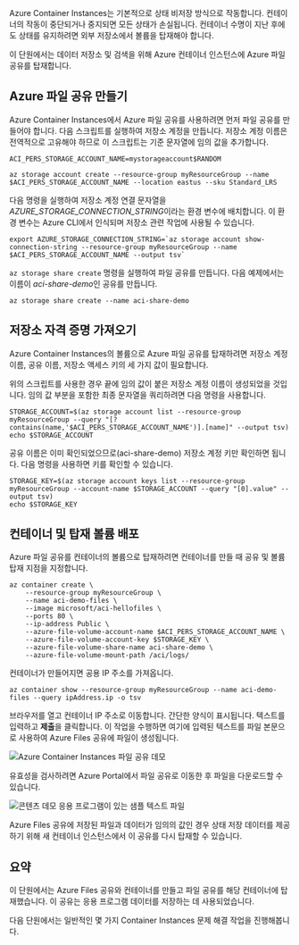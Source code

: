 Azure Container Instances는 기본적으로 상태 비저장 방식으로 작동합니다. 컨테이너의 작동이 중단되거나 중지되면 모든 상태가 손실됩니다. 컨테이너 수명이 지난 후에도 상태를 유지하려면 외부 저장소에서 볼륨을 탑재해야 합니다.

이 단원에서는 데이터 저장소 및 검색을 위해 Azure 컨테이너 인스턴스에 Azure 파일 공유를 탑재합니다.

## <a name="create-an-azure-file-share"></a>Azure 파일 공유 만들기

Azure Container Instances에서 Azure 파일 공유를 사용하려면 먼저 파일 공유를 만들어야 합니다. 다음 스크립트를 실행하여 저장소 계정을 만듭니다. 저장소 계정 이름은 전역적으로 고유해야 하므로 이 스크립트는 기준 문자열에 임의 값을 추가합니다.

```azurecli
ACI_PERS_STORAGE_ACCOUNT_NAME=mystorageaccount$RANDOM

az storage account create --resource-group myResourceGroup --name $ACI_PERS_STORAGE_ACCOUNT_NAME --location eastus --sku Standard_LRS
```

다음 명령을 실행하여 저장소 계정 연결 문자열을 *AZURE_STORAGE_CONNECTION_STRING*이라는 환경 변수에 배치합니다. 이 환경 변수는 Azure CLI에서 인식되며 저장소 관련 작업에 사용될 수 있습니다.

```azurecli
export AZURE_STORAGE_CONNECTION_STRING=`az storage account show-connection-string --resource-group myResourceGroup --name $ACI_PERS_STORAGE_ACCOUNT_NAME --output tsv`
```

`az storage share create` 명령을 실행하여 파일 공유를 만듭니다. 다음 예제에서는 이름이 *aci-share-demo*인 공유를 만듭니다.

```azurecli
az storage share create --name aci-share-demo
```

## <a name="get-storage-credentials"></a>저장소 자격 증명 가져오기

Azure Container Instances의 볼륨으로 Azure 파일 공유를 탑재하려면 저장소 계정 이름, 공유 이름, 저장소 액세스 키의 세 가지 값이 필요합니다.

위의 스크립트를 사용한 경우 끝에 임의 값이 붙은 저장소 계정 이름이 생성되었을 것입니다. 임의 값 부분을 포함한 최종 문자열을 쿼리하려면 다음 명령을 사용합니다.

```azurecli
STORAGE_ACCOUNT=$(az storage account list --resource-group myResourceGroup --query "[?contains(name,'$ACI_PERS_STORAGE_ACCOUNT_NAME')].[name]" --output tsv)
echo $STORAGE_ACCOUNT
```

공유 이름은 이미 확인되었으므로(aci-share-demo) 저장소 계정 키만 확인하면 됩니다. 다음 명령을 사용하면 키를 확인할 수 있습니다.

```azurecli
STORAGE_KEY=$(az storage account keys list --resource-group myResourceGroup --account-name $STORAGE_ACCOUNT --query "[0].value" --output tsv)
echo $STORAGE_KEY
```

## <a name="deploy-container-and-mount-volume"></a>컨테이너 및 탑재 볼륨 배포

Azure 파일 공유를 컨테이너의 볼륨으로 탑재하려면 컨테이너를 만들 때 공유 및 볼륨 탑재 지점을 지정합니다.

```azurecli
az container create \
    --resource-group myResourceGroup \
    --name aci-demo-files \
    --image microsoft/aci-hellofiles \
    --ports 80 \
    --ip-address Public \
    --azure-file-volume-account-name $ACI_PERS_STORAGE_ACCOUNT_NAME \
    --azure-file-volume-account-key $STORAGE_KEY \
    --azure-file-volume-share-name aci-share-demo \
    --azure-file-volume-mount-path /aci/logs/
```

컨테이너가 만들어지면 공용 IP 주소를 가져옵니다.

```azurecli
az container show --resource-group myResourceGroup --name aci-demo-files --query ipAddress.ip -o tsv
```

브라우저를 열고 컨테이너 IP 주소로 이동합니다. 간단한 양식이 표시됩니다. 텍스트를 입력하고 **제출**을 클릭합니다. 이 작업을 수행하면 여기에 입력된 텍스트를 파일 본문으로 사용하여 Azure Files 공유에 파일이 생성됩니다.

![Azure Container Instances 파일 공유 데모](../media-draft/files-ui.png)

유효성을 검사하려면 Azure Portal에서 파일 공유로 이동한 후 파일을 다운로드할 수 있습니다.

![콘텐츠 데모 응용 프로그램이 있는 샘플 텍스트 파일](../media-draft/sample-text.png)

Azure Files 공유에 저장된 파일과 데이터가 임의의 값인 경우 상태 저장 데이터를 제공하기 위해 새 컨테이너 인스턴스에서 이 공유를 다시 탑재할 수 있습니다.


## <a name="summary"></a>요약

이 단원에서는 Azure Files 공유와 컨테이너를 만들고 파일 공유를 해당 컨테이너에 탑재했습니다. 이 공유는 응용 프로그램 데이터를 저장하는 데 사용되었습니다.

다음 단원에서는 일반적인 몇 가지 Container Instances 문제 해결 작업을 진행해봅니다.
